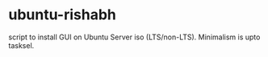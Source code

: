 # ubuntu-rishabh
script to install GUI on Ubuntu Server iso (LTS/non-LTS). Minimalism is upto tasksel. 
